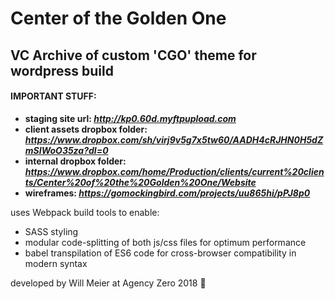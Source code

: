 # Center of the Golden One

## VC Archive of custom 'CGO' theme for wordpress build

#### IMPORTANT STUFF:
+ **staging site url: *http://kp0.60d.myftpupload.com***
+ **client assets dropbox folder: *https://www.dropbox.com/sh/virj9v5g7x5tw60/AADH4cRJHN0H5dZmSIWoO35za?dl=0***
+ **internal dropbox folder: *https://www.dropbox.com/home/Production/clients/current%20clients/Center%20of%20the%20Golden%20One/Website***
+ **wireframes: *https://gomockingbird.com/projects/uu865hi/pPJ8p0***

uses Webpack build tools to enable:
+ SASS styling
+ modular code-splitting of both js/css files for optimum performance
+ babel transpilation of ES6 code for cross-browser compatibility in modern syntax


developed by Will Meier at Agency Zero 2018 🤑
